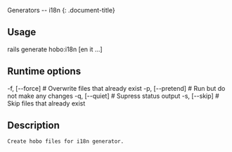 Generators -- i18n
{: .document-title}


## Usage

    

  rails generate hobo:i18n [en it ...]


## Runtime options

    

  -f, [--force]    # Overwrite files that already exist
  -p, [--pretend]  # Run but do not make any changes
  -q, [--quiet]    # Supress status output
  -s, [--skip]     # Skip files that already exist


## Description

    

    Create hobo files for i18n generator.

